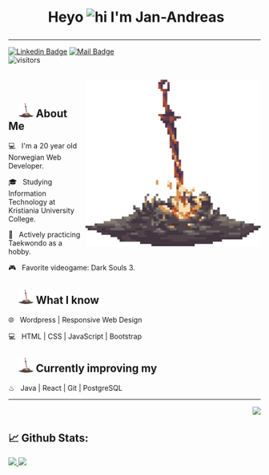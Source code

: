 # <p align="center">️ **Heyo <img src="https://user-images.githubusercontent.com/1303154/88677602-1635ba80-d120-11ea-84d8-d263ba5fc3c0.gif" width="28px" alt="hi"> I'm Jan-Andreas** </p>

---

<!-- Contact Hyperlinks -->
[![Linkedin Badge](https://img.shields.io/badge/-Jan&#8211;Andreas%20Rusnak-0e76a8?style=flat&labelColor=0e76a8&logo=linkedin&logoColor=white)](https://www.linkedin.com/in/janandreasrusnak/)
[![Mail Badge](https://img.shields.io/badge/-janandreashorgenr@gmail.com-c0392b?style=flat&labelColor=c0392b&logo=gmail&logoColor=white)](mailto:janandreashorgenr@gmail.com)
<br>
![visitors](https://visitor-badge.glitch.me/badge?page_id=janandreaskick.janandreaskick)


</br>
<img align="right" alt="Bonfire" width="350" src="https://raw.githubusercontent.com/TanZng/TanZng/master/assets/bonefire.gif">
</br>

## &nbsp; &nbsp; <img src="https://raw.githubusercontent.com/TanZng/TanZng/master/assets/bonefire.gif" width="30"> **About Me**

<p align="left">💻 &nbsp; I'm a 20 year old Norwegian Web Developer.</p>

🎓 &nbsp; Studying Information Technology at Kristiania University College.

🥋 &nbsp; Actively practicing Taekwondo as a hobby.

🎮 &nbsp; Favorite videogame: Dark Souls 3.


## &nbsp; &nbsp; <img src="https://raw.githubusercontent.com/TanZng/TanZng/master/assets/bonefire.gif" width="30"> **What I know**

🌐 &nbsp; Wordpress | Responsive Web Design

💻 &nbsp; HTML | CSS | JavaScript | Bootstrap


## &nbsp; &nbsp; <img src="https://raw.githubusercontent.com/TanZng/TanZng/master/assets/bonefire.gif" width="30"> **Currently improving my**

♨ &nbsp; Java | React | Git | PostgreSQL

<hr>
 
<p align="right">
<img src="https://github-profile-trophy.vercel.app/?username=janandreaskick&column=7&theme=dracula&margin-w=10&"/>
</p>

## 📈 **Github Stats:**

<a href="https://github.com/janandreaskick">
<img width="440" src="https://github-readme-stats.vercel.app/api?username=janandreaskick&show_icons=true&include_all_commits=true&theme=tokyonight&count_private=true">
</a>
<a href="https://github.com/janandreaskick/github-readme-stats">
<img src="https://github-readme-stats.anuraghazra1.vercel.app/api/top-langs/?username=janandreaskick&layout=compact&theme=tokyonight" />
</a>

